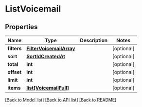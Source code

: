 # ListVoicemail

## Properties
Name | Type | Description | Notes
------------ | ------------- | ------------- | -------------
**filters** | [**FilterVoicemailArray**](FilterVoicemailArray.md) |  | [optional] 
**sort** | [**SortIdCreatedAt**](SortIdCreatedAt.md) |  | [optional] 
**total** | **int** |  | [optional] 
**offset** | **int** |  | [optional] 
**limit** | **int** |  | [optional] 
**items** | [**list[VoicemailFull]**](VoicemailFull.md) |  | [optional] 

[[Back to Model list]](../README.md#documentation-for-models) [[Back to API list]](../README.md#documentation-for-api-endpoints) [[Back to README]](../README.md)



